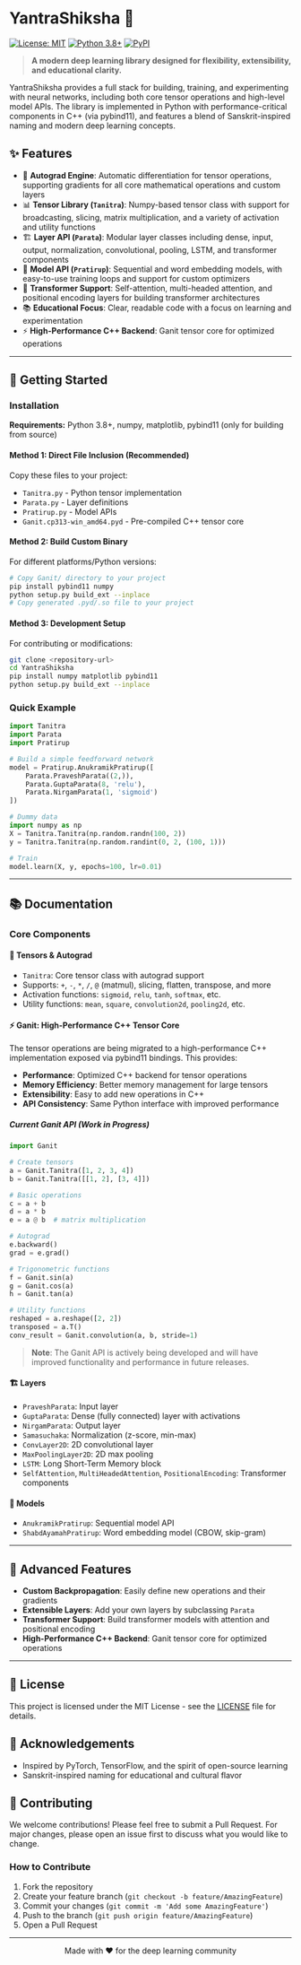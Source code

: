 # YantraShiksha 🧠

[![License: MIT](https://img.shields.io/badge/License-MIT-yellow.svg)](https://opensource.org/licenses/MIT)
[![Python 3.8+](https://img.shields.io/badge/python-3.8+-blue.svg)](https://www.python.org/downloads/)
[![PyPI](https://img.shields.io/badge/pypi-numpy%20matplotlib-green.svg)](https://pypi.org/project/numpy/)

> **A modern deep learning library designed for flexibility, extensibility, and educational clarity.**

YantraShiksha provides a full stack for building, training, and experimenting with neural networks, including both core tensor operations and high-level model APIs. The library is implemented in Python with performance-critical components in C++ (via pybind11), and features a blend of Sanskrit-inspired naming and modern deep learning concepts.

## ✨ Features

- 🚀 **Autograd Engine**: Automatic differentiation for tensor operations, supporting gradients for all core mathematical operations and custom layers
- 📊 **Tensor Library (`Tanitra`)**: Numpy-based tensor class with support for broadcasting, slicing, matrix multiplication, and a variety of activation and utility functions
- 🏗️ **Layer API (`Parata`)**: Modular layer classes including dense, input, output, normalization, convolutional, pooling, LSTM, and transformer components
- 🤖 **Model API (`Pratirup`)**: Sequential and word embedding models, with easy-to-use training loops and support for custom optimizers
- 🔄 **Transformer Support**: Self-attention, multi-headed attention, and positional encoding layers for building transformer architectures
- 📚 **Educational Focus**: Clear, readable code with a focus on learning and experimentation
- ⚡ **High-Performance C++ Backend**: Ganit tensor core for optimized operations

---

## 🚀 Getting Started

### Installation
**Requirements:** Python 3.8+, numpy, matplotlib, pybind11 (only for building from source)

#### Method 1: Direct File Inclusion (Recommended)
Copy these files to your project:
- `Tanitra.py` - Python tensor implementation
- `Parata.py` - Layer definitions  
- `Pratirup.py` - Model APIs
- `Ganit.cp313-win_amd64.pyd` - Pre-compiled C++ tensor core

#### Method 2: Build Custom Binary
For different platforms/Python versions:
```bash
# Copy Ganit/ directory to your project
pip install pybind11 numpy
python setup.py build_ext --inplace
# Copy generated .pyd/.so file to your project
```

#### Method 3: Development Setup
For contributing or modifications:
```bash
git clone <repository-url>
cd YantraShiksha
pip install numpy matplotlib pybind11
python setup.py build_ext --inplace
```

### Quick Example

```python
import Tanitra
import Parata
import Pratirup

# Build a simple feedforward network
model = Pratirup.AnukramikPratirup([
    Parata.PraveshParata((2,)),
    Parata.GuptaParata(8, 'relu'),
    Parata.NirgamParata(1, 'sigmoid')
])

# Dummy data
import numpy as np
X = Tanitra.Tanitra(np.random.randn(100, 2))
y = Tanitra.Tanitra(np.random.randint(0, 2, (100, 1)))

# Train
model.learn(X, y, epochs=100, lr=0.01)
```


---

## 📚 Documentation

### Core Components

#### 🧮 Tensors & Autograd

- `Tanitra`: Core tensor class with autograd support
- Supports: `+`, `-`, `*`, `/`, `@` (matmul), slicing, flatten, transpose, and more
- Activation functions: `sigmoid`, `relu`, `tanh`, `softmax`, etc.
- Utility functions: `mean`, `square`, `convolution2d`, `pooling2d`, etc.

#### ⚡ Ganit: High-Performance C++ Tensor Core

The tensor operations are being migrated to a high-performance C++ implementation exposed via pybind11 bindings. This provides:

- **Performance**: Optimized C++ backend for tensor operations
- **Memory Efficiency**: Better memory management for large tensors
- **Extensibility**: Easy to add new operations in C++
- **API Consistency**: Same Python interface with improved performance

##### Current Ganit API (Work in Progress)

```python
import Ganit

# Create tensors
a = Ganit.Tanitra([1, 2, 3, 4])
b = Ganit.Tanitra([[1, 2], [3, 4]])

# Basic operations
c = a + b
d = a * b
e = a @ b  # matrix multiplication

# Autograd
e.backward()
grad = e.grad()

# Trigonometric functions
f = Ganit.sin(a)
g = Ganit.cos(a)
h = Ganit.tan(a)

# Utility functions
reshaped = a.reshape([2, 2])
transposed = a.T()
conv_result = Ganit.convolution(a, b, stride=1)
```

> **Note**: The Ganit API is actively being developed and will have improved functionality and performance in future releases.

#### 🏗️ Layers

- `PraveshParata`: Input layer
- `GuptaParata`: Dense (fully connected) layer with activations
- `NirgamParata`: Output layer
- `Samasuchaka`: Normalization (z-score, min-max)
- `ConvLayer2D`: 2D convolutional layer
- `MaxPoolingLayer2D`: 2D max pooling
- `LSTM`: Long Short-Term Memory block
- `SelfAttention`, `MultiHeadedAttention`, `PositionalEncoding`: Transformer components

#### 🤖 Models

- `AnukramikPratirup`: Sequential model API
- `ShabdAyamahPratirup`: Word embedding model (CBOW, skip-gram)

---

## 🔧 Advanced Features

- **Custom Backpropagation**: Easily define new operations and their gradients
- **Extensible Layers**: Add your own layers by subclassing `Parata`
- **Transformer Support**: Build transformer models with attention and positional encoding
- **High-Performance C++ Backend**: Ganit tensor core for optimized operations

---

## 📄 License

This project is licensed under the MIT License - see the [LICENSE](LICENSE) file for details.

## 🙏 Acknowledgements

- Inspired by PyTorch, TensorFlow, and the spirit of open-source learning
- Sanskrit-inspired naming for educational and cultural flavor

## 🤝 Contributing

We welcome contributions! Please feel free to submit a Pull Request. For major changes, please open an issue first to discuss what you would like to change.

### How to Contribute

1. Fork the repository
2. Create your feature branch (`git checkout -b feature/AmazingFeature`)
3. Commit your changes (`git commit -m 'Add some AmazingFeature'`)
4. Push to the branch (`git push origin feature/AmazingFeature`)
5. Open a Pull Request

---

<div align="center">
Made with ❤️ for the deep learning community
</div>
